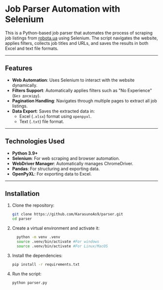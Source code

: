 # Job Parser Automation with Selenium

This is a Python-based job parser that automates the process of scraping job listings from [robota.ua](https://robota.ua) using Selenium. The script navigates the website, applies filters, collects job titles and URLs, and saves the results in both Excel and text file formats.

---

## Features

- **Web Automation**: Uses Selenium to interact with the website dynamically.
- **Filters Support**: Automatically applies filters such as "No Experience" (`Без досвіду`).
- **Pagination Handling**: Navigates through multiple pages to extract all job listings.
- **Data Export**: Saves the extracted data in:
  - Excel (`.xlsx`) format using `openpyxl`.
  - Text (`.txt`) file format.

---

## Technologies Used

- **Python 3.9+**
- **Selenium**: For web scraping and browser automation.
- **WebDriver Manager**: Automatically manages ChromeDriver.
- **Pandas**: For structuring and exporting data.
- **OpenPyXL**: For exporting data to Excel.

---

## Installation

1. Clone the repository:
   ```bash
   git clone https://github.com/KarasunoAs9/parser.git
   cd parser
   ```
2. Create a virtual environment and activate it:
    ```bash
      python -m venv .venv
      source .venv/bin/activate #For windows
      source .venv/bin/activate #For Linux/MacOS
   ```
3. Install the dependencies:
    ```bash
    pip install -r requirements.txt
    ```
4. Run the script:
   ```bash
   python parser.py
   ```

     
